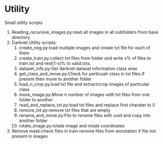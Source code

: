 # Utility
Small utility scripts
1. Reading_recursive_images.py:read all images in all subfolders from base directory
2. Darknet Utility scripts:
   1. create_neg.py:load multiple images and create txt file for each of them
   2. create_train.py:collect txt files from folder and write x% of files to train.txt
      and rest(1-x)% to valid.txts.
   3. dataset_info.py:Get darknet dataset information class wise
   4. get_class_and_move.py:Check for perticualr class in txt files.If present then move to another folder
   5. load_n_crop.py:load txt file and extract/crop images of particular class
   6. move_image.py:Move n number of images with txt files from one folder to another
   7. read_and_replace_txt.py:load txt files and replace first charater to 0
   8. remove_txt.py:remove txt files that are empty
   9. rename_and_move.py:File to rename files with uuid and copy into another folder
   10. rotate_image.py:rotate image and rotate coordinates
3. Remove mask:check files in train remove files from annotation if file not present in images
  
